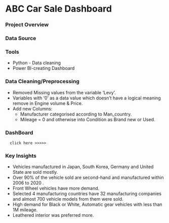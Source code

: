 # ABC Car Sale Dashboard


### Project Overview




### Data Source




### Tools
  - Python - Data cleaning
  - Power BI-creating Dashboard


### Data Cleaning/Preprocessing
  - Removed Missing values from the variable ‘Levy’.
  - Variables with ‘0’ as a data value which doesn’t have a logical meaning remove in Engine volume & Price.
  - Add new Columns:
      - Manufacturer categorised according to Man_country.
      - Mileage = 0 and otherwise into Condition as Brand new or Used.



### DashBoard 
      click here >>>>>

### Key Insights
  - Vehicles manufactured in Japan, South Korea, Germany and United State are sold mostly.
  - Over 90% of the vehicle sold are second-hand and manufactured within 2006 to 2020 .
  - Front Wheel vehicles have more demand.
  - Selected 4 manufacturing countries have 32 manufacturing companies and almost 700 vehicle models from them were sold.
  - High demand for Black or White, Automatic gear vehicles with less than 1M mileage.
  - Leathered interior was preferred more.
